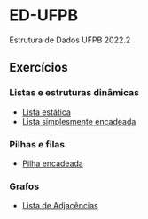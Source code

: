# ED-UFPB
 Estrutura de Dados UFPB 2022.2

## Exercícios
### Listas e estruturas dinâmicas
* [Lista estática](src/exArrayList)
* [Lista simplesmente encadeada](src/exLinkedList)

### Pilhas e filas
* [Pilha encadeada](src/exPilha)  

### Grafos
* [Lista de Adjacências](src/exGrafo)  
